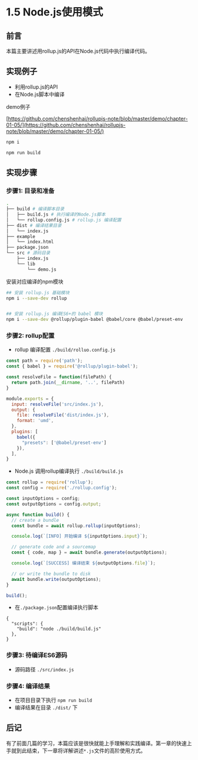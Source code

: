# 1.5 Node.js使用模式

## 前言

本篇主要讲述用rollup.js的API在Node.js代码中执行编译代码。

## 实现例子
- 利用rollup.js的API
- 在Node.js脚本中编译

demo例子

[https://github.com/chenshenhai/rollupjs-note/blob/master/demo/chapter-01-05/](https://github.com/chenshenhai/rollupjs-note/blob/master/demo/chapter-01-05/)

```sh
npm i

npm run build
```

## 实现步骤

### 步骤1: 目录和准备

```sh
.
├── build # 编译脚本目录
│   ├── build.js # 执行编译的Node.js脚本
│   └── rollup.config.js # rollup.js 编译配置
├── dist # 编译结果目录
│   └── index.js
├── example
│   └── index.html
├── package.json
└── src # 源码目录
    ├── index.js
    └── lib
        └── demo.js
```

安装对应编译的npm模块

```sh
## 安装 rollup.js 基础模块
npm i --save-dev rollup 


## 安装 rollup.js 编译ES6+的 babel 模块
npm i --save-dev @rollup/plugin-babel @babel/core @babel/preset-env
```



### 步骤2: rollup配置

- rollup 编译配置 `./build/rolluo.config.js`

```js
const path = require('path');
const { babel } = require('@rollup/plugin-babel');

const resolveFile = function(filePath) {
  return path.join(__dirname, '..', filePath)
}

module.exports = {
  input: resolveFile('src/index.js'),
  output: {
    file: resolveFile('dist/index.js'),
    format: 'umd',
  }, 
  plugins: [
    babel({
      "presets": ['@babel/preset-env']
    }),
  ],
}
```

- Node.js 调用rollup编译执行 `./build/build.js`

```js
const rollup = require('rollup');
const config = require('./rollup.config');

const inputOptions = config;
const outputOptions = config.output;

async function build() {
  // create a bundle
  const bundle = await rollup.rollup(inputOptions);

  console.log(`[INFO] 开始编译 ${inputOptions.input}`);  

  // generate code and a sourcemap
  const { code, map } = await bundle.generate(outputOptions);

  console.log(`[SUCCESS] 编译结束 ${outputOptions.file}`);  

  // or write the bundle to disk
  await bundle.write(outputOptions);
}

build();
```

- 在`./package.json`配置编译执行脚本
```
{
  "scripts": {
    "build": "node ./build/build.js"
  },
}
```

### 步骤3: 待编译ES6源码

- 源码路径 `./src/index.js`


### 步骤4: 编译结果 

- 在项目目录下执行 `npm run build`
- 编译结果在目录 `./dist/` 下


## 后记

有了前面几篇的学习，本篇应该是很快就能上手理解和实践编译。第一章的快速上手就到此结束，下一章将详解讲述`*.js`文件的高阶使用方式。

